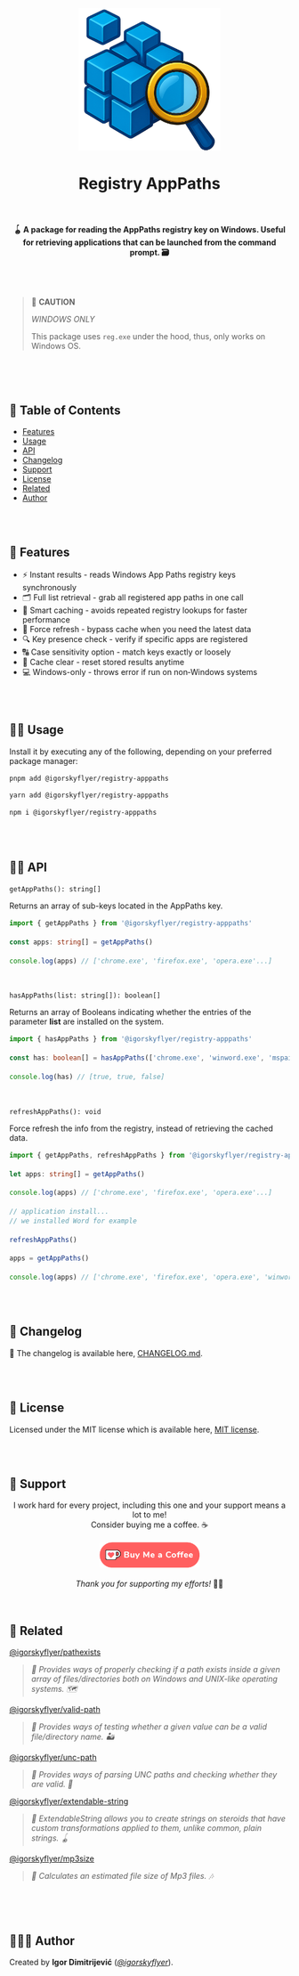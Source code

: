 <div align="center">
  <img src="https://raw.githubusercontent.com/igorskyflyer/npm-registry-apppaths/main/media/registry-apppaths.png" alt="Icon of Registry AppPaths" width="256" height="256">
  <h1>Registry AppPaths</h1>
</div>

<br>

<h4 align="center">
  🪀 A package for reading the AppPaths registry key on Windows. Useful for retrieving applications that can be launched from the command prompt. 🗃
</h4>

<br>
<br>

> 🛑 **CAUTION**
>
> *WINDOWS ONLY*
>
> This package uses `reg.exe` under the hood, thus, only works on Windows OS.
>

<br>

<br>
<br>

## 📃 Table of Contents

- [Features](#-features)
- [Usage](#-usage)
- [API](#-api)
- [Changelog](#-changelog)
- [Support](#-support)
- [License](#-license)
- [Related](#-related)
- [Author](#-author)

<br>
<br>

## 🤖 Features

- ⚡ Instant results - reads Windows App Paths registry keys synchronously
- 🗂 Full list retrieval - grab all registered app paths in one call
- 🧠 Smart caching - avoids repeated registry lookups for faster performance
- 🔄 Force refresh - bypass cache when you need the latest data
- 🔍 Key presence check - verify if specific apps are registered
- 🔠 Case sensitivity option - match keys exactly or loosely
- 🧹 Cache clear - reset stored results anytime
- 💻 Windows-only - throws error if run on non‑Windows systems

<br>
<br>

## 🕵🏼 Usage

Install it by executing any of the following, depending on your preferred package manager:

```bash
pnpm add @igorskyflyer/registry-apppaths
```

```bash
yarn add @igorskyflyer/registry-apppaths
```

```bash
npm i @igorskyflyer/registry-apppaths
```

<br>
<br>

## 🤹🏼 API


`getAppPaths(): string[]`

Returns an array of sub-keys located in the AppPaths key.

```ts
import { getAppPaths } from '@igorskyflyer/registry-apppaths'

const apps: string[] = getAppPaths()

console.log(apps) // ['chrome.exe', 'firefox.exe', 'opera.exe'...]
```

<br>

`hasAppPaths(list: string[]): boolean[]`

Returns an array of Booleans indicating whether the entries of the parameter **list** are installed on the system.

```ts
import { hasAppPaths } from '@igorskyflyer/registry-apppaths'

const has: boolean[] = hasAppPaths(['chrome.exe', 'winword.exe', 'mspaintTYPO.exe'])

console.log(has) // [true, true, false]
```

<br>

`refreshAppPaths(): void`

Force refresh the info from the registry, instead of retrieving the cached data.

```ts
import { getAppPaths, refreshAppPaths } from '@igorskyflyer/registry-apppaths'

let apps: string[] = getAppPaths()

console.log(apps) // ['chrome.exe', 'firefox.exe', 'opera.exe'...]

// application install...
// we installed Word for example

refreshAppPaths()

apps = getAppPaths()

console.log(apps) // ['chrome.exe', 'firefox.exe', 'opera.exe', 'winword.exe'...]
```

<br>
<br>

## 📝 Changelog

📑 The changelog is available here, [CHANGELOG.md](https://github.com/igorskyflyer/npm-registry-apppaths/blob/main/CHANGELOG.md).

<br>
<br>

## 🪪 License

Licensed under the MIT license which is available here, [MIT license](https://github.com/igorskyflyer/npm-registry-apppaths/blob/main/LICENSE).

<br>
<br>

## 💖 Support

<div align="center">
  I work hard for every project, including this one and your support means a lot to me!
  <br>
  Consider buying me a coffee. ☕
  <br>
  <br>
  <a href="https://ko-fi.com/igorskyflyer" target="_blank"><img src="https://raw.githubusercontent.com/igorskyflyer/igorskyflyer/main/assets/ko-fi.png" alt="Donate to igorskyflyer" width="180" height="46"></a>
  <br>
  <br>
  <em>Thank you for supporting my efforts!</em> 🙏😊
</div>

<br>
<br>

## 🧬 Related

[@igorskyflyer/pathexists](https://www.npmjs.com/package/@igorskyflyer/pathexists)

> _🧲 Provides ways of properly checking if a path exists inside a given array of files/directories both on Windows and UNIX-like operating systems. 🗺_

[@igorskyflyer/valid-path](https://www.npmjs.com/package/@igorskyflyer/valid-path)

> _🧰 Provides ways of testing whether a given value can be a valid file/directory name. 🏜_

[@igorskyflyer/unc-path](https://www.npmjs.com/package/@igorskyflyer/unc-path)

> _🥽 Provides ways of parsing UNC paths and checking whether they are valid. 🎱_

[@igorskyflyer/extendable-string](https://www.npmjs.com/package/@igorskyflyer/extendable-string)

> _🦀 ExtendableString allows you to create strings on steroids that have custom transformations applied to them, unlike common, plain strings. 🪀_

[@igorskyflyer/mp3size](https://www.npmjs.com/package/@igorskyflyer/mp3size)

> _🧮 Calculates an estimated file size of Mp3 files. 🎶_

<br>
<br>
<br>

## 👨🏻‍💻 Author
Created by **Igor Dimitrijević** ([*@igorskyflyer*](https://github.com/igorskyflyer/)).
